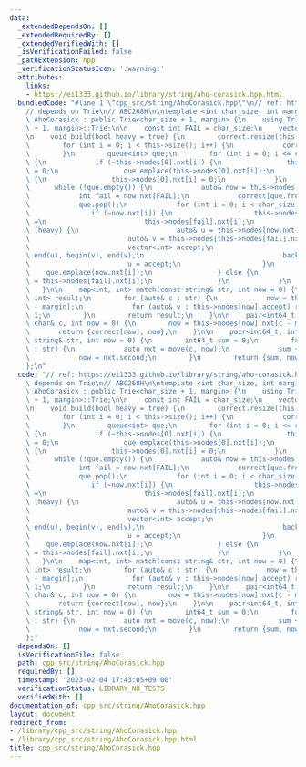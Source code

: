```yaml
---
data:
  _extendedDependsOn: []
  _extendedRequiredBy: []
  _extendedVerifiedWith: []
  _isVerificationFailed: false
  _pathExtension: hpp
  _verificationStatusIcon: ':warning:'
  attributes:
    links:
    - https://ei1333.github.io/library/string/aho-corasick.hpp.html
  bundledCode: "#line 1 \"cpp_src/string/AhoCorasick.hpp\"\n// ref: https://ei1333.github.io/library/string/aho-corasick.hpp.html\n\
    // depends on Trie\n// ABC268H\n\ntemplate <int char_size, int margin>\nstruct\
    \ AhoCorasick : public Trie<char_size + 1, margin> {\n    using Trie<char_size\
    \ + 1, margin>::Trie;\n\n    const int FAIL = char_size;\n    vector<int> correct;\n\
    \n    void build(bool heavy = true) {\n        correct.resize(this->size());\n\
    \        for (int i = 0; i < this->size(); i++) {\n            correct[i] = (int)this->nodes[i].accept.size();\n\
    \        }\n        queue<int> que;\n        for (int i = 0; i <= char_size; i++)\
    \ {\n            if (~this->nodes[0].nxt[i]) {\n                this->nodes[this->nodes[0].nxt[i]].nxt[FAIL]\
    \ = 0;\n                que.emplace(this->nodes[0].nxt[i]);\n            } else\
    \ {\n                this->nodes[0].nxt[i] = 0;\n            }\n        }\n  \
    \      while (!que.empty()) {\n            auto& now = this->nodes[que.front()];\n\
    \            int fail = now.nxt[FAIL];\n            correct[que.front()] += correct[fail];\n\
    \            que.pop();\n            for (int i = 0; i < char_size; i++) {\n \
    \               if (~now.nxt[i]) {\n                    this->nodes[now.nxt[i]].nxt[FAIL]\
    \ =\n                        this->nodes[fail].nxt[i];\n                    if\
    \ (heavy) {\n                        auto& u = this->nodes[now.nxt[i]].accept;\n\
    \                        auto& v = this->nodes[this->nodes[fail].nxt[i]].accept;\n\
    \                        vector<int> accept;\n                        set_union(begin(u),\
    \ end(u), begin(v), end(v),\n                                  back_inserter(accept));\n\
    \                        u = accept;\n                    }\n                \
    \    que.emplace(now.nxt[i]);\n                } else {\n                    now.nxt[i]\
    \ = this->nodes[fail].nxt[i];\n                }\n            }\n        }\n \
    \   }\n\n    map<int, int> match(const string& str, int now = 0) {\n        map<int,\
    \ int> result;\n        for (auto& c : str) {\n            now = this->nodes[now].nxt[c\
    \ - margin];\n            for (auto& v : this->nodes[now].accept) result[v] +=\
    \ 1;\n        }\n        return result;\n    }\n\n    pair<int64_t, int> move(const\
    \ char& c, int now = 0) {\n        now = this->nodes[now].nxt[c - margin];\n \
    \       return {correct[now], now};\n    }\n\n    pair<int64_t, int> move(const\
    \ string& str, int now = 0) {\n        int64_t sum = 0;\n        for (auto& c\
    \ : str) {\n            auto nxt = move(c, now);\n            sum += nxt.first;\n\
    \            now = nxt.second;\n        }\n        return {sum, now};\n    }\n\
    };\n"
  code: "// ref: https://ei1333.github.io/library/string/aho-corasick.hpp.html\n//\
    \ depends on Trie\n// ABC268H\n\ntemplate <int char_size, int margin>\nstruct\
    \ AhoCorasick : public Trie<char_size + 1, margin> {\n    using Trie<char_size\
    \ + 1, margin>::Trie;\n\n    const int FAIL = char_size;\n    vector<int> correct;\n\
    \n    void build(bool heavy = true) {\n        correct.resize(this->size());\n\
    \        for (int i = 0; i < this->size(); i++) {\n            correct[i] = (int)this->nodes[i].accept.size();\n\
    \        }\n        queue<int> que;\n        for (int i = 0; i <= char_size; i++)\
    \ {\n            if (~this->nodes[0].nxt[i]) {\n                this->nodes[this->nodes[0].nxt[i]].nxt[FAIL]\
    \ = 0;\n                que.emplace(this->nodes[0].nxt[i]);\n            } else\
    \ {\n                this->nodes[0].nxt[i] = 0;\n            }\n        }\n  \
    \      while (!que.empty()) {\n            auto& now = this->nodes[que.front()];\n\
    \            int fail = now.nxt[FAIL];\n            correct[que.front()] += correct[fail];\n\
    \            que.pop();\n            for (int i = 0; i < char_size; i++) {\n \
    \               if (~now.nxt[i]) {\n                    this->nodes[now.nxt[i]].nxt[FAIL]\
    \ =\n                        this->nodes[fail].nxt[i];\n                    if\
    \ (heavy) {\n                        auto& u = this->nodes[now.nxt[i]].accept;\n\
    \                        auto& v = this->nodes[this->nodes[fail].nxt[i]].accept;\n\
    \                        vector<int> accept;\n                        set_union(begin(u),\
    \ end(u), begin(v), end(v),\n                                  back_inserter(accept));\n\
    \                        u = accept;\n                    }\n                \
    \    que.emplace(now.nxt[i]);\n                } else {\n                    now.nxt[i]\
    \ = this->nodes[fail].nxt[i];\n                }\n            }\n        }\n \
    \   }\n\n    map<int, int> match(const string& str, int now = 0) {\n        map<int,\
    \ int> result;\n        for (auto& c : str) {\n            now = this->nodes[now].nxt[c\
    \ - margin];\n            for (auto& v : this->nodes[now].accept) result[v] +=\
    \ 1;\n        }\n        return result;\n    }\n\n    pair<int64_t, int> move(const\
    \ char& c, int now = 0) {\n        now = this->nodes[now].nxt[c - margin];\n \
    \       return {correct[now], now};\n    }\n\n    pair<int64_t, int> move(const\
    \ string& str, int now = 0) {\n        int64_t sum = 0;\n        for (auto& c\
    \ : str) {\n            auto nxt = move(c, now);\n            sum += nxt.first;\n\
    \            now = nxt.second;\n        }\n        return {sum, now};\n    }\n\
    };"
  dependsOn: []
  isVerificationFile: false
  path: cpp_src/string/AhoCorasick.hpp
  requiredBy: []
  timestamp: '2023-02-04 17:43:05+09:00'
  verificationStatus: LIBRARY_NO_TESTS
  verifiedWith: []
documentation_of: cpp_src/string/AhoCorasick.hpp
layout: document
redirect_from:
- /library/cpp_src/string/AhoCorasick.hpp
- /library/cpp_src/string/AhoCorasick.hpp.html
title: cpp_src/string/AhoCorasick.hpp
---
```

